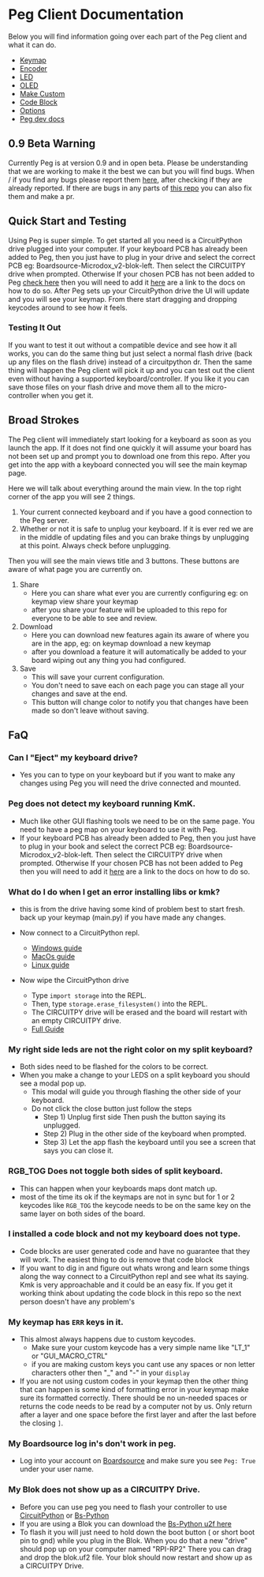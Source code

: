 # Peg Client Documentation

Below you will find information going over each part of the Peg client and what it can do.

* [Keymap](./Keymap.md)
* [Encoder](./Encoder.md)
* [LED](./LED.md)
* [OLED](./OLED.md)
* [Make Custom](./Make_Custom.md)
* [Code Block](./Code_Block.md)
* [Options](./Options.md)
* [Peg dev docs](../README.md)

## 0.9 Beta Warning
Currently Peg is at version 0.9 and in open beta. 
Please be understanding that we are working to make it the best we can but you will find bugs. 
When / if you find any bugs please report them [here](https://github.com/boardsource/pegBoards/issues), after checking if they are already reported.
If there are bugs in any parts of [this repo](https://github.com/boardsource/pegBoards) you can also fix them and make a pr. 

## Quick Start and Testing

Using Peg is super simple. To get started all you need is a CircuitPython drive plugged into your computer. If your keyboard PCB has already been added to Peg, then you just have to plug in your drive and select the correct PCB eg: Boardsource-Microdox_v2-blok-left. Then select the CIRCUITPY drive when prompted. Otherwise If your chosen PCB has not been added to Peg [check here](https://peg.software/docs/Peg_Client/supported_keyboards) then you will need to add it [here](../README.md) are a link to the docs on how to do so. After Peg sets up your CircuitPython drive the UI will update and you will see your keymap. From there start dragging and dropping keycodes around to see how it feels.

### Testing It Out

If you want to test it out without a compatible device and see how it all works, you can do the same thing but just select a normal flash drive (back up any files on the flash drive) instead of a circuitpython dr. Then the same thing will happen the Peg client will pick it up and you can test out the client even without having a supported keyboard/controller. If you like it you can save those files on your flash drive and move them all to the micro-controller when you get it.

## Broad Strokes

The Peg client will immediately start looking for a keyboard as soon as you launch the app.
If it does not find one quickly it will assume your board has not been set up
and prompt you to download one from this repo. After you get into the app with a
keyboard connected you will see the main keymap page.

Here we will talk about
everything around the main view. In the top right corner of the app you will see
2 things.

1. Your current connected keyboard and if you have a good connection to the Peg server.
2. Whether or not it is safe to unplug your keyboard. If it is ever red we are in the middle of updating files and you can brake things by unplugging at this point. Always check before unplugging.

Then you will see the main views title and 3 buttons. These buttons are aware of what page you are currently on.

1. Share
    * Here you can share what ever you are currently configuring eg: on keymap view share your keymap
    * after you share your feature will be uploaded to this repo for everyone to be able to see and review.
2. Download
    * Here you can download new features again its aware of where you are in the app, eg: on keymap download a new keymap
    * after you download a feature it will automatically be added to your board wiping out any thing you had configured.
3. Save
    * This will save your current configuration.
    * You don't need to save each on each page you can stage all your changes and save at the end.
    * This button will change color to notify you that changes have been made so don't leave without saving.


## FaQ

### Can I "Eject" my keyboard drive?
* Yes you can to type on your keyboard but if you want to make any changes using Peg you will need the drive connected and mounted.

### Peg does not detect my keyboard running KmK.
* Much like other GUI flashing tools we need to be on the same page. You need to have a peg map on your keyboard to use it with Peg. 
* If your keyboard PCB has already been added to Peg, then you just have to plug in your book and select the correct PCB eg: Boardsource-Microdox_v2-blok-left. Then select the CIRCUITPY drive when prompted. Otherwise If your chosen PCB has not been added to Peg then you will need to add it [here](https://peg.software/docs/) are a link to the docs on how to do so.

### What do I do when I get an error installing libs or kmk?
* this is from the drive having some kind of problem best to start fresh.
back up your keymap (main.py) if you have made any changes.

* Now connect to a CircuitPython repl.
    * [Windows guide](https://learn.adafruit.com/welcome-to-circuitpython/advanced-serial-console-on-windows)
    * [MacOs guide](https://learn.adafruit.com/welcome-to-circuitpython/advanced-serial-console-on-mac-and-linux)
    * [Linux guide](https://learn.adafruit.com/welcome-to-circuitpython/advanced-serial-console-on-linux)
* Now wipe the CircuitPython drive 
    * Type `import storage` into the REPL.
    * Then, type `storage.erase_filesystem()` into the REPL.
    * The CIRCUITPY drive will be erased and the board will restart with an empty CIRCUITPY drive.
    * [Full Guide](https://docs.circuitpython.org/en/latest/docs/troubleshooting.html)


### My right side leds are not the right color on my split keyboard?
* Both sides need to be flashed for the colors to be correct. 
* When you make a change to your LEDS on a split keyboard you should see a modal pop up.
    * This modal will guide you through flashing the other side of your keyboard.
    * Do not click the close button just follow the steps 
        * Step 1) Unplug first side Then push the button saying its unplugged.
        * Step 2) Plug in the other side of the keyboard when prompted.
        * Step 3) Let the app flash the keyboard until you see a screen that says you can close it.


### RGB_TOG Does not toggle both sides of split keyboard.
* This can happen when your keyboards maps dont match up. 
* most of the time its ok if the keymaps are not in sync but for 1 or 2 keycodes like `RGB_TOG` the keycode needs to be on the same key on the same layer on both sides of the board.

### I installed a code block and not my keyboard does not type.
* Code blocks are user generated code and have no guarantee that they will work. The easiest thing to do is remove that code block
* If you want to dig in and figure out whats wrong and learn some things along the way connect to a CircuitPython repl and see what its saying. Kmk is very approachable and it could be an easy fix. If you get it working think about updating the code block in this repo so the next person doesn't have any problem's 

### My keymap has `ERR` keys in it.
* This almost always happens due to custom keycodes.
    * Make sure your custom keycode has a very simple name like "LT_1" or "GUI_MACRO_CTRL" 
    * if you are making custom keys you cant use any spaces or non letter characters other then "_" and "-" in your `display` 
* If you are not using custom codes in your keymap then the other thing that can happen is some kind of formatting error in your keymap make sure its formatted correctly. There should be
 no un-needed spaces or returns the code needs to be read by a computer not by
 us. Only return after a layer and one space before the first layer and after
 the last before the closing `]`.

### My Boardsource log in's don't work in peg.
* Log into your account on [Boardsource](https://boardsource.xyz/) and make sure you see `Peg: True` under your user name.

### My Blok does not show up as a CIRCUITPY Drive.
* Before you can use peg you need to flash your controller to use [CircuitPython](https://circuitpython.org/downloads) or [Bs-Python](https://github.com/boardsource/bs-python)
* If you are using a Blok you can download the [Bs-Python u2f here](https://peg.software/api/blok.uf2) 
* To flash  it you will just need to hold down the boot button ( or short boot pin to gnd) while you plug in the Blok. When you do that a new "drive" should pop up on your computer named "RPI-RP2" There you can drag and drop the blok.uf2 file. Your blok should now restart and show up as a CIRCUITPY Drive.



